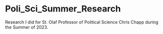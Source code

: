 # Poli_Sci_Summer_Research
Research I did for St. Olaf Professor of Political Science Chris Chapp during the Summer of 2023. 
